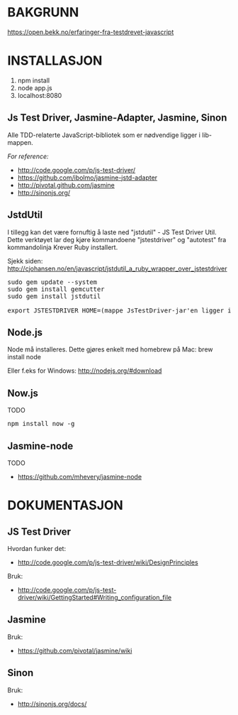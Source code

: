 BAKGRUNN
============
https://open.bekk.no/erfaringer-fra-testdrevet-javascript

INSTALLASJON
============

1. npm install
2. node app.js
3. localhost:8080

Js Test Driver, Jasmine-Adapter, Jasmine, Sinon
-----------------------------------------------
Alle TDD-relaterte JavaScript-bibliotek som er nødvendige ligger i lib-mappen.

*For reference:*

* http://code.google.com/p/js-test-driver/
* https://github.com/ibolmo/jasmine-jstd-adapter
* http://pivotal.github.com/jasmine
* http://sinonjs.org/

JstdUtil
-------------
I tillegg kan det være fornuftig å laste ned "jstdutil" - JS Test Driver Util. 
Dette verktøyet lar deg kjøre kommandoene "jstestdriver" og "autotest" fra kommandolinja
Krever Ruby installert.

Sjekk siden: http://cjohansen.no/en/javascript/jstdutil_a_ruby_wrapper_over_jstestdriver
<pre>
sudo gem update --system
sudo gem install gemcutter
sudo gem install jstdutil

export JSTESTDRIVER_HOME=(mappe JsTestDriver-jar'en ligger i, ligger i ./lib/js-test-driver)
</pre>

Node.js
-------------
Node må installeres. Dette gjøres enkelt med homebrew på Mac:
brew install node

Eller f.eks for Windows: http://nodejs.org/#download

Now.js
-------------
TODO
<pre>
npm install now -g
</pre>

Jasmine-node
-------------
TODO
 - https://github.com/mhevery/jasmine-node

DOKUMENTASJON
=============

JS Test Driver
--------------
Hvordan funker det:
  
* http://code.google.com/p/js-test-driver/wiki/DesignPrinciples

Bruk:
  
* http://code.google.com/p/js-test-driver/wiki/GettingStarted#Writing_configuration_file

Jasmine
-------------
Bruk:
  
* https://github.com/pivotal/jasmine/wiki
	
Sinon
-------------
Bruk:
  
* http://sinonjs.org/docs/

